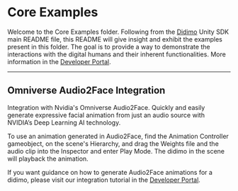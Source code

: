 # Core Examples

Welcome to the Core Examples folder. Following from the [Didimo](https://www.didimo.co/) Unity SDK main README file,
this README will give insight and exhibit the examples present in this folder. The goal is to provide a way to
demonstrate the interactions with the digital humans and their inherent functionalities. More information in
the [Developer Portal](https://developer.didimo.co/docs).

---

## Omniverse Audio2Face Integration

Integration with Nvidia's Omniverse Audio2Face. Quickly and easily generate expressive facial animation from just an audio source with NVIDIA’s Deep Learning AI technology. 

To use an animation generated in Audio2Face, find the Animation Controller gameobject, on the scene's Hierarchy, and drag the Weights file and the audio clip into the Inspector and enter Play Mode. The didimo in the scene will playback the animation. 

If you want guidance on how to generate Audio2Face animations for a didimo, please visit our integration tutorial in the [Developer Portal](https://developer.didimo.co/docs/integration-omniverse-audio2face).